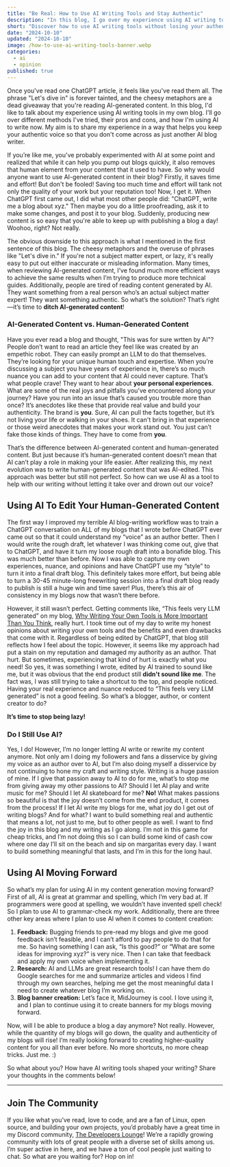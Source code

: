 ```yaml
---
title: "Be Real: How to Use AI Writing Tools and Stay Authentic"
description: "In this blog, I go over my experience using AI writing tools, the mistakes I made along the way, and how I’ve found a better balance between saving time and staying true to my authentic voice. If you want to use AI without losing that unique, human touch in your content, this one’s for you!"
short: "Discover how to use AI writing tools without losing your authentic voice as a content creator."
date: "2024-10-10"
updated: "2024-10-10"
image: /how-to-use-ai-writing-tools-banner.webp
categories:
  - ai
  - opinion
published: true
---
```


Once you've read one ChatGPT article, it feels like you've read them all. The phrase "Let's dive in" is forever tainted, and the cheesy metaphors are a dead giveaway that you're reading AI-generated content. In this blog, I'd like to talk about my experience using AI writing tools in my own blog. I'll go over different methods I've tried, their pros and cons, and how I'm using AI to write now. My aim is to share my experience in a way that helps you keep your authentic voice so that you don't come across as just another AI blog writer.

If you’re like me, you've probably experimented with AI at some point and realized that while it can help you pump out blogs quickly, it also removes that human element from your content that it used to have. So why would anyone want to use AI-generated content in their blog? Firstly, it saves time and effort! But don't be fooled! Saving too much time and effort will tank not only the quality of your work but your reputation too! Now, I get it. When ChatGPT first came out, I did what most other people did: "ChatGPT, write me a blog about xyz." Then maybe you do a little proofreading, ask it to make some changes, and post it to your blog. Suddenly, producing new content is so easy that you're able to keep up with publishing a blog a day! Woohoo, right? Not really.

The obvious downside to this approach is what I mentioned in the first sentence of this blog. The cheesy metaphors and the overuse of phrases like "Let's dive in." If you're not a subject matter expert, or lazy, it's really easy to put out either inaccurate or misleading information. Many times, when reviewing AI-generated content, I’ve found much more efficient ways to achieve the same results when I’m trying to produce more technical guides. Additionally, people are tired of reading content generated by AI. They want something from a real person who’s an actual subject matter expert! They want something authentic. So what’s the solution? That’s right—it’s time to **ditch AI-generated content**!

### AI-Generated Content vs. Human-Generated Content

Have you ever read a blog and thought, "This was for sure wrtten by AI"? People don’t want to read an article they feel like was created by an empethic robot. They can easily prompt an LLM to do that themselves. They’re looking for your unique human touch and expertise. When you’re discussing a subject you have years of experience in, there’s so much nuance you can add to your content that AI could never capture. That’s what people crave! They want to hear about **your personal experiences**. What are some of the real joys and pitfalls you’ve encountered along your journey? Have you run into an issue that’s caused you trouble more than once? It’s anecdotes like these that provide real value and build your authenticity. The brand is **you**. Sure, AI can pull the facts together, but it’s not living your life or walking in your shoes. It can't bring in that experience or those weird anecdotes that makes your work stand out. You just can’t fake those kinds of things. They have to come from **you**.

That’s the difference between AI-generated content and human-generated content. But just because it’s human-generated content doesn’t mean that AI can’t play a role in making your life easier. After realizing this, my next evolution was to write human-generated content that was AI-edited. This approach was better but still not perfect. So how can we use AI as a tool to help with our writing without letting it take over and drown out our voice?

## Using AI To Edit Your Human-Generated Content

The first way I improved my terrible AI blog-writing workflow was to train a ChatGPT conversation on ALL of my blogs that I wrote before ChatGPT ever came out so that it could understand my “voice” as an author better. Then I would write the rough draft, let whatever I was thinking come out, give that to ChatGPT, and have it turn my loose rough draft into a bonafide blog. This was much better than before. Now I was able to capture my own experiences, nuance, and opinions and have ChatGPT use my “style” to turn it into a final draft blog. This definitely takes more effort, but being able to turn a 30-45 minute-long freewriting session into a final draft blog ready to publish is still a huge win and time saver! Plus, there’s this air of consistency in my blogs now that wasn’t there before.

However, it still wasn’t perfect. Getting comments like, “This feels very LLM generated” on my blog, [Why Writing Your Own Tools is More Important Than You Think](https://dev.to/jimmymcbride/why-writing-your-own-tools-is-more-important-than-you-think-2b1b), really hurt. I took time out of my day to write my honest opinions about writing your own tools and the benefits and even drawbacks that come with it. Regardless of being edited by ChatGPT, that blog still reflects how I feel about the topic. However, it seems like my approach had put a stain on my reputation and damaged my authority as an author. That hurt. But sometimes, experiencing that kind of hurt is exactly what you need! So yes, it was something I wrote, edited by AI trained to sound like me, but it was obvious that the end product still **didn't sound like me**. The fact was, I was still trying to take a shortcut to the top, and people noticed. Having your real experience and nuance reduced to “This feels very LLM generated” is not a good feeling. So what’s a blogger, author, or content creator to do?

**It’s time to stop being lazy!**

### Do I Still Use AI?

Yes, I do! However, I’m no longer letting AI write or rewrite my content anymore. Not only am I doing my followers and fans a disservice by giving my voice as an author over to AI, but I’m also doing myself a disservice by not continuing to hone my craft and writing style. Writing is a huge passion of mine. If I give that passion away to AI to do for me, what’s to stop me from giving away my other passions to AI? Should I let AI play and write music for me? Should I let AI skateboard for me? **No!** What makes passions so beautiful is that the joy doesn’t come from the end product, it comes from the process! If I let AI write my blogs for me, what joy do I get out of writing blogs? And for what? I want to build something real and authentic that means a lot, not just to me, but to other people as well. I want to find the joy in this blog and my writing as I go along. I’m not in this game for cheap tricks, and I’m not doing this so I can build some kind of cash cow where one day I’ll sit on the beach and sip on margaritas every day. I want to build something meaningful that lasts, and I’m in this for the long haul.

## Using AI Moving Forward

So what’s my plan for using AI in my content generation moving forward? First of all, AI is great at grammar and spelling, which I’m very bad at. If programmers were good at spelling, we wouldn’t have invented spell check! So I plan to use AI to grammar-check my work. Additionally, there are three other key areas where I plan to use AI when it comes to content creation:

1. **Feedback:** Bugging friends to pre-read my blogs and give me good feedback isn’t feasible, and I can’t afford to pay people to do that for me. So having something I can ask, “Is this good?” or “What are some ideas for improving xyz?” is very nice. Then I can take that feedback and apply my own voice when implementing it.
2. **Research:** AI and LLMs are great research tools! I can have them do Google searches for me and summarize articles and videos I find through my own searches, helping me get the most meaningful data I need to create whatever blog I’m working on.
3. **Blog banner creation:** Let’s face it, MidJourney is cool. I love using it, and I plan to continue using it to create banners for my blogs moving forward.

Now, will I be able to produce a blog a day anymore? Not really. However, while the quantity of my blogs will go down, the quality and authenticity of my blogs will rise! I’m really looking forward to creating higher-quality content for you all than ever before. No more shortcuts, no more cheap tricks. Just me. :)

So what about you? How have AI writing tools shaped your writing? Share your thoughts in the comments below!

---

## Join The Community

If you like what you’ve read, love to code, and are a fan of Linux, open source, and building your own projects, you’d probably have a great time in my Discord community, [The Developers Lounge](https://discord.gg/4PCy4Bz)! We’re a rapidly growing community with lots of great people with a diverse set of skills among us. I’m super active in here, and we have a ton of cool people just waiting to chat. So what are you waiting for? Hop on in!

